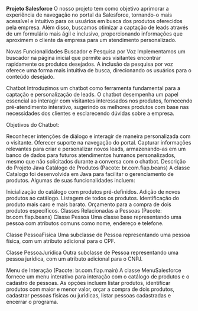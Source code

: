 **Projeto Salesforce**
O nosso projeto tem como objetivo aprimorar a experiência de navegação no portal da Salesforce, tornando-o mais acessível e intuitivo para os usuários em busca dos produtos oferecidos pela empresa. Além disso, buscamos otimizar a captação de leads através de um formulário mais ágil e inclusivo, proporcionando informações que aproximem o cliente da empresa para um atendimento personalizado.

Novas Funcionalidades
Buscador e Pesquisa por Voz
Implementamos um buscador na página inicial que permite aos visitantes encontrar rapidamente os produtos desejados. A inclusão da pesquisa por voz oferece uma forma mais intuitiva de busca, direcionando os usuários para o conteúdo desejado.

Chatbot
Introduzimos um chatbot como ferramenta fundamental para a captação e personalização de leads. O chatbot desempenha um papel essencial ao interagir com visitantes interessados nos produtos, fornecendo pré-atendimento interativo, sugerindo os melhores produtos com base nas necessidades dos clientes e esclarecendo dúvidas sobre a empresa.

Objetivos do Chatbot:

Reconhecer intenções de diálogo e interagir de maneira personalizada com o visitante.
Oferecer suporte na navegação do portal.
Capturar informações relevantes para criar e personalizar novos leads, armazenando-as em um banco de dados para futuros atendimentos humanos personalizados, mesmo que não solicitados durante a conversa com o chatbot.
Descrição do Projeto Java
Catálogo de Produtos (Pacote: br.com.fiap.beans)
A classe Catalogo foi desenvolvida em Java para facilitar o gerenciamento de produtos. Algumas de suas funcionalidades incluem:

Inicialização do catálogo com produtos pré-definidos.
Adição de novos produtos ao catálogo.
Listagem de todos os produtos.
Identificação do produto mais caro e mais barato.
Orçamento para a compra de dois produtos específicos.
Classes Relacionadas a Pessoas (Pacote: br.com.fiap.beans)
Classe Pessoa
Uma classe base representando uma pessoa com atributos comuns como nome, endereço e telefone.

Classe PessoaFisica
Uma subclasse de Pessoa representando uma pessoa física, com um atributo adicional para o CPF.

Classe PessoaJuridica
Outra subclasse de Pessoa representando uma pessoa jurídica, com um atributo adicional para o CNPJ.

Menu de Interação (Pacote: br.com.fiap.main)
A classe MenuSalesforce fornece um menu interativo para interação com o catálogo de produtos e o cadastro de pessoas. As opções incluem listar produtos, identificar produtos com maior e menor valor, orçar a compra de dois produtos, cadastrar pessoas físicas ou jurídicas, listar pessoas cadastradas e encerrar o programa.
